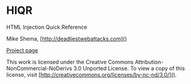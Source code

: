 HIQR
====

HTML Injection Quick Reference

Mike Shema, [http://deadliestwebattacks.com]()

[Project page](http://mutantzombie.github.io/HIQR/hiqr.html)

This work is licensed under the Creative Commons Attribution-NonCommercial-NoDerivs 3.0 Unported License. To view a copy of this license, visit [http://creativecommons.org/licenses/by-nc-nd/3.0/]().
